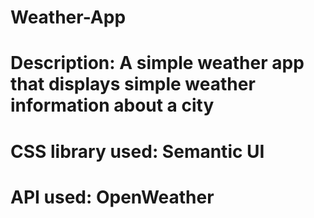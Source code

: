 # Weather-App

# Description: A simple weather app that displays simple weather information about a city
# CSS library used: Semantic UI
# API used: OpenWeather
